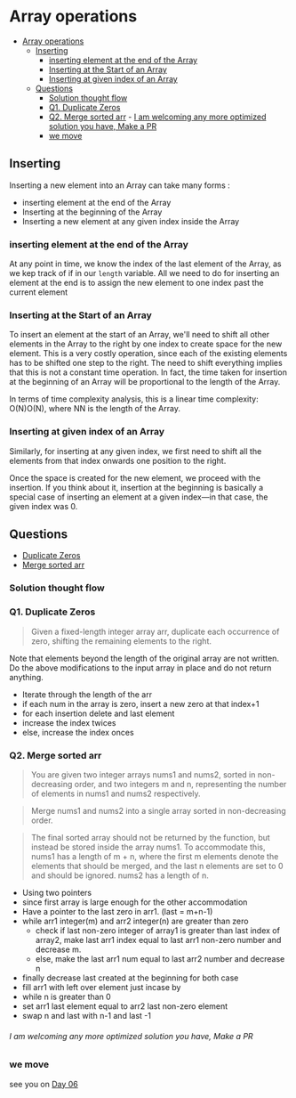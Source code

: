 # Array operations

- [Array operations](#array-operations)
  - [Inserting](#inserting)
    - [inserting element at the end of the Array](#inserting-element-at-the-end-of-the-array)
    - [Inserting at the Start of an Array](#inserting-at-the-start-of-an-array)
    - [Inserting at given index of an Array](#inserting-at-given-index-of-an-array)
  - [Questions](#questions)
    - [Solution thought flow](#solution-thought-flow)
    - [Q1. Duplicate Zeros](#q1-duplicate-zeros)
    - [Q2. Merge sorted arr](#q2-merge-sorted-arr)
          - [I am  welcoming any more optimized solution you have, Make a PR](#i-am--welcoming-any-more-optimized-solution-you-have-make-a-pr)
    - [we move](#we-move)

## Inserting

Inserting a new element into an Array can take many forms :

- inserting element at the end of the Array
- Inserting at the beginning of the Array
- Inserting a new element at any given index inside the Array


### inserting element at the end of the Array

At any point in time, we know the index of the last element of the Array, as we kep track of if in our `length` variable.
All we need to do for inserting an element at the end is to assign the new element to one index past the current element

### Inserting at the Start of an Array

To insert an element at the start of an Array, we'll need to shift all other elements in the Array to the right by one index to create space for the new element. This is a very costly operation, since each of the existing elements has to be shifted one step to the right. The need to shift everything implies that this is not a constant time operation. In fact, the time taken for insertion at the beginning of an Array will be proportional to the length of the Array. 

In terms of time complexity analysis, this is a linear time complexity: O(N)O(N), where NN is the length of the Array.

### Inserting at given index of an Array

Similarly, for inserting at any given index, we first need to shift all the elements from that index onwards one position to the right.

Once the space is created for the new element, we proceed with the insertion. If you think about it, insertion at the beginning is basically a special case of inserting an element at a given index—in that case, the given index was 0.

## Questions

- [Duplicate Zeros](../Solutions/duplicate_zeros.py)
- [Merge sorted arr](../Solutions/merge_sorted_arr.py)

### Solution thought flow

### Q1. Duplicate Zeros

> Given a fixed-length integer array arr, duplicate each occurrence of zero, shifting the remaining elements to the right.

Note that elements beyond the length of the original array are not written. Do the above modifications to the input array in place and do not return anything.

- Iterate through the length of the arr
- if each num in the array is zero, insert a new zero at that index+1 
- for each insertion delete and last element
- increase the index twices
- else, increase the index onces
  
### Q2. Merge sorted arr

> You are given two integer arrays nums1 and nums2, sorted in non-decreasing order, and two integers m and n, representing the number of elements in nums1 and nums2 respectively.

> Merge nums1 and nums2 into a single array sorted in non-decreasing order.

> The final sorted array should not be returned by the function, but instead be stored inside the array nums1. To accommodate this, nums1 has a length of m + n, where the first m elements denote the elements that should be merged, and the last n elements are set to 0 and should be ignored. nums2 has a length of n.


- Using two pointers
- since first array is large enough for the other accommodation
- Have a pointer to the last zero in arr1. (last = m+n-1)
- while arr1 integer(m) and arr2 integer(n) are greater than zero
  - check if last non-zero integer of array1 is greater than last index of array2, make last arr1 index equal to last arr1 non-zero number and decrease m.
  - else, make the last arr1 num equal to last arr2 number and decrease n
- finally decrease last created at the beginning for both case
- fill arr1 with left over element just incase by
- while n is greater than 0
- set arr1 last element equal to arr2 last non-zero element
- swap n and last with n-1 and last -1

###### I am  welcoming any more optimized solution you have, Make a PR
### we move

see you on <a href="./day06.md">Day 06</a>
